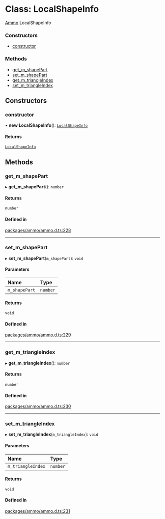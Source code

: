 # Class: LocalShapeInfo

[Ammo](../modules/Ammo.md).LocalShapeInfo

### Constructors

- [constructor](Ammo.LocalShapeInfo.md#constructor)

### Methods

- [get\_m\_shapePart](Ammo.LocalShapeInfo.md#get_m_shapepart)
- [set\_m\_shapePart](Ammo.LocalShapeInfo.md#set_m_shapepart)
- [get\_m\_triangleIndex](Ammo.LocalShapeInfo.md#get_m_triangleindex)
- [set\_m\_triangleIndex](Ammo.LocalShapeInfo.md#set_m_triangleindex)

## Constructors

### constructor

• **new LocalShapeInfo**(): [`LocalShapeInfo`](Ammo.LocalShapeInfo.md)

#### Returns

[`LocalShapeInfo`](Ammo.LocalShapeInfo.md)

## Methods

### get\_m\_shapePart

▸ **get_m_shapePart**(): `number`

#### Returns

`number`

#### Defined in

[packages/ammo/ammo.d.ts:228](https://github.com/Orillusion/orillusion/blob/main/packages/ammo/ammo.d.ts#L228)

___

### set\_m\_shapePart

▸ **set_m_shapePart**(`m_shapePart`): `void`

#### Parameters

| Name | Type |
| :------ | :------ |
| `m_shapePart` | `number` |

#### Returns

`void`

#### Defined in

[packages/ammo/ammo.d.ts:229](https://github.com/Orillusion/orillusion/blob/main/packages/ammo/ammo.d.ts#L229)

___

### get\_m\_triangleIndex

▸ **get_m_triangleIndex**(): `number`

#### Returns

`number`

#### Defined in

[packages/ammo/ammo.d.ts:230](https://github.com/Orillusion/orillusion/blob/main/packages/ammo/ammo.d.ts#L230)

___

### set\_m\_triangleIndex

▸ **set_m_triangleIndex**(`m_triangleIndex`): `void`

#### Parameters

| Name | Type |
| :------ | :------ |
| `m_triangleIndex` | `number` |

#### Returns

`void`

#### Defined in

[packages/ammo/ammo.d.ts:231](https://github.com/Orillusion/orillusion/blob/main/packages/ammo/ammo.d.ts#L231)
